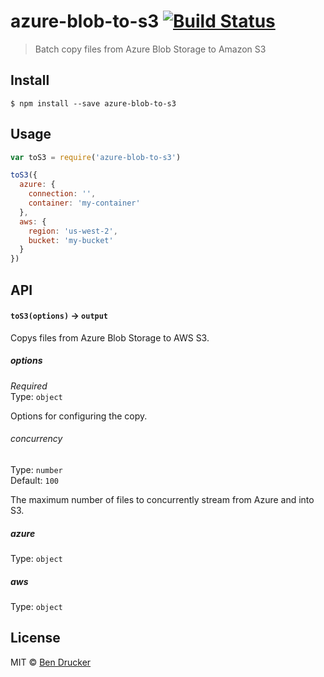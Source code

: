 # azure-blob-to-s3 [![Build Status](https://travis-ci.org/bendrucker/azure-blob-to-s3.svg?branch=master)](https://travis-ci.org/bendrucker/azure-blob-to-s3)

> Batch copy files from Azure Blob Storage to Amazon S3


## Install

```
$ npm install --save azure-blob-to-s3
```


## Usage

```js
var toS3 = require('azure-blob-to-s3')

toS3({
  azure: {
    connection: '',
    container: 'my-container'
  },
  aws: {
    region: 'us-west-2',
    bucket: 'my-bucket'
  }
})
```

## API

#### `toS3(options)` -> `output`

Copys files from Azure Blob Storage to AWS S3.

##### options

*Required*  
Type: `object`

Options for configuring the copy.

###### concurrency

Type: `number`  
Default: `100`

The maximum number of files to concurrently stream from Azure and into S3.

##### azure

Type: `object`  

##### aws

Type: `object`


## License

MIT © [Ben Drucker](http://bendrucker.me)
